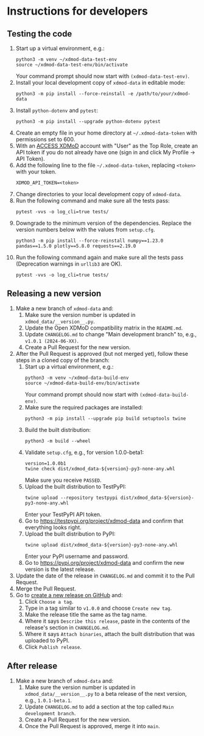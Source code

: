 # Instructions for developers

## Testing the code
1. Start up a virtual environment, e.g.:
    ```
    python3 -m venv ~/xdmod-data-test-env
    source ~/xdmod-data-test-env/bin/activate
    ```
    Your command prompt should now start with `(xdmod-data-test-env)`.
1. Install your local development copy of `xdmod-data` in editable mode:
    ```
    python3 -m pip install --force-reinstall -e /path/to/your/xdmod-data
    ```
1. Install `python-dotenv` and `pytest`:
    ```
    python3 -m pip install --upgrade python-dotenv pytest
    ```
1. Create an empty file in your home directory at `~/.xdmod-data-token` with permissions set to 600.
1. With an [ACCESS XDMoD](https://xdmod.access-ci.org) account with "User" as the Top Role, create an API token if you do not already have one (sign in and click My Profile -> API Token).
1. Add the following line to the file `~/.xdmod-data-token`, replacing `<token>` with your token.
    ```
    XDMOD_API_TOKEN=<token>
    ```
1. Change directories to your local development copy of `xdmod-data`.
1. Run the following command and make sure all the tests pass:
    ```
    pytest -vvs -o log_cli=true tests/
    ```
1. Downgrade to the minimum version of the dependencies. Replace the version numbers below with the values from `setup.cfg`.
    ```
    python3 -m pip install --force-reinstall numpy==1.23.0 pandas==1.5.0 plotly==5.8.0 requests==2.19.0
    ```
1. Run the following command again and make sure all the tests pass (Deprecation warnings in `urllib3` are OK).
    ```
    pytest -vvs -o log_cli=true tests/
    ```

## Releasing a new version
1. Make a new branch of `xdmod-data` and:
    1. Make sure the version number is updated in `xdmod_data/__version__.py`.
    1. Update the Open XDMoD compatibility matrix in the `README.md`.
    1. Update `CHANGELOG.md` to change "Main development branch" to, e.g., `v1.0.1 (2024-06-XX)`.
    1. Create a Pull Request for the new version.
1. After the Pull Request is approved (but not merged yet), follow these steps in a cloned copy of the branch:
    1. Start up a virtual environment, e.g.:
        ```
        python3 -m venv ~/xdmod-data-build-env
        source ~/xdmod-data-build-env/bin/activate
        ```
        Your command prompt should now start with `(xdmod-data-build-env)`.
    1. Make sure the required packages are installed:
        ```
        python3 -m pip install --upgrade pip build setuptools twine
        ```
    1. Build the built distribution:
        ```
        python3 -m build --wheel
        ```
    1. Validate `setup.cfg`, e.g., for version 1.0.0-beta1:
        ```
        version=1.0.0b1
        twine check dist/xdmod_data-${version}-py3-none-any.whl
        ```
        Make sure you receive `PASSED`.
    1. Upload the built distribution to TestPyPI:
        ```
        twine upload --repository testpypi dist/xdmod_data-${version}-py3-none-any.whl
        ```
        Enter your TestPyPI API token.
    1. Go to https://testpypi.org/project/xdmod-data and confirm that everything looks right.
    1. Upload the built distribution to PyPI:
        ```
        twine upload dist/xdmod_data-${version}-py3-none-any.whl
        ```
        Enter your PyPI username and password.
    1. Go to https://pypi.org/project/xdmod-data and confirm the new version is the latest release.
1. Update the date of the release in `CHANGELOG.md` and commit it to the Pull Request.
1. Merge the Pull Request.
1. Go to [create a new release on GitHub](https://github.com/ubccr/xdmod-data/releases/new) and:
    1. Click `Choose a tag`.
    1. Type in a tag similar to `v1.0.0` and choose `Create new tag`.
    1. Make the release title the same as the tag name.
    1. Where it says `Describe this release`, paste in the contents of the release's section in `CHANGELOG.md`.
    1. Where it says `Attach binaries`, attach the built distribution that was uploaded to PyPI.
    1. Click `Publish release`.

## After release

1. Make a new branch of `xdmod-data` and:
    1. Make sure the version number is updated in `xdmod_data/__version__.py` to a beta release of the next version, e.g., `1.0.1-beta.1`.
    1. Update `CHANGELOG.md` to add a section at the top called `Main development branch`.
    1. Create a Pull Request for the new version.
    1. Once the Pull Request is approved, merge it into `main`.
